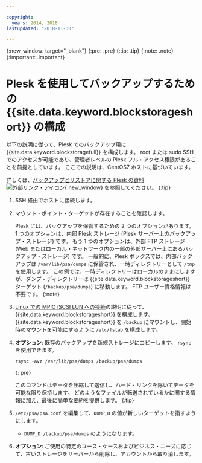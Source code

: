 ```yaml
---

copyright:
  years: 2014, 2018
lastupdated: "2018-11-30"

---
```

{:new_window: target="_blank"}
{:pre: .pre}
{:tip: .tip}
{:note: .note}
{:important: .important}

# Plesk を使用してバックアップするための {{site.data.keyword.blockstorageshort}} の構成

以下の説明に従って、Plesk でのバックアップ用に {{site.data.keyword.blockstoragefull}} を構成します。 root または sudo SSH でのアクセスが可能であり、管理者レベルの Plesk フル・アクセス権限があることを前提としています。 ここでの説明は、CentOS7 ホストに基づいています。

詳しくは、[バックアップとリストアに関する Plesk の資料 ![外部リンク・アイコン](../../icons/launch-glyph.svg "外部リンク・アイコン")](https://docs.plesk.com/en-US/12.5/administrator-guide/backing-up-and-restoration.59256/){:new_window} を参照してください。
{:tip}

1. SSH 経由でホストに接続します。
2. マウント・ポイント・ターゲットが存在することを確認します。

   Plesk には、バックアップを保管するための 2 つのオプションがあります。 1 つのオプションは、内部 Plesk ストレージ (Plesk サーバー上のバックアップ・ストレージ) です。 もう 1 つのオプションは、外部 FTP ストレージ (Web またはローカル・ネットワーク内の一部の外部サーバー上にあるバックアップ・ストレージ) です。 一般的に、Plesk ボックスでは、内部バックアップは `/var/lib/psa/dumps` に保管され、一時ディレクトリーとして `/tmp` を使用します。 この例では、一時ディレクトリーはローカルのままにしますが、ダンプ・ディレクトリーは {{site.data.keyword.blockstorageshort}} ターゲット (`/backup/psa/dumps`) に移動します。 FTP ユーザー資格情報は不要です。
   {:note}   
3. [Linux での MPIO iSCSI LUN への接続](accessing_block_storage_linux.html)の説明に従って、{{site.data.keyword.blockstorageshort}} を構成します。 {{site.data.keyword.blockstorageshort}} を `/backup` にマウントし、開始時のマウントを可能にするように `/etc/fstab` を構成します。
4. **オプション**: 既存のバックアップを新規ストレージにコピーします。 `rsync` を使用できます。
   ```
   rsync -avz /var/lib/psa/dumps /backup/psa/dumps
   ```
   {: pre}

    このコマンドはデータを圧縮して送信し、ハード・リンクを除いてデータを可能な限り保持します。 どのようなファイルが転送されているかに関する情報に加え、最後に簡単な要約を提供します。
    {:tip}    
5. `/etc/psa/psa.conf` を編集して、`DUMP_D` の値が新しいターゲットを指すようにします。
    - `DUMP_D /backup/psa/dumps` のようになります。
6. **オプション**: ご使用の特定のユース・ケースおよびビジネス・ニーズに応じて、古いストレージをサーバーから削除し、アカウントから取り消します。
